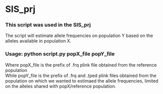 # SIS_prj

### This script was used in the SIS_prj 

The script will estimate allele frequencies on population Y based on the alleles available in population X.

### Usage: python script.py popX_file popY_file  

Where popX_file is the prefix of .frq plink file obtained from the reference population  
While popY_file is the prefix of .frq and .tped plink files obtained from the population on which we wanted to estimaed the allele frequencies, limited on the alleles shared with popX/reference population.
